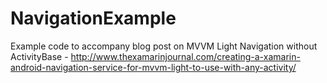 # NavigationExample
Example code to accompany blog post on MVVM Light Navigation without ActivityBase - http://www.thexamarinjournal.com/creating-a-xamarin-android-navigation-service-for-mvvm-light-to-use-with-any-activity/

